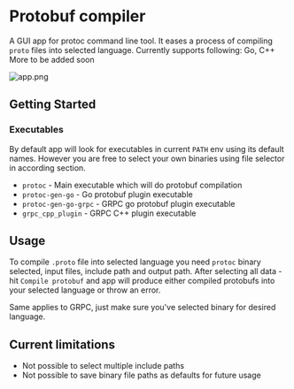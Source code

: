 # Protobuf compiler

A GUI app for protoc command line tool. It eases a process of compiling `proto` files into selected language. Currently supports following: Go, C++
More to be added soon

![app.png](https://user-images.githubusercontent.com/1757017/105152497-f354f380-5b0f-11eb-8784-5f847750beef.png)


## Getting Started

### Executables

By default app will look for executables in current `PATH` env using its default names. However you are free to select your own binaries using file selector in according section.

* `protoc` - Main executable which will do protobuf compilation
* `protoc-gen-go` -  Go protobuf plugin executable
* `protoc-gen-go-grpc` -  GRPC go protobuf plugin executable
* `grpc_cpp_plugin` - GRPC C++ plugin executable

## Usage

To compile `.proto` file into selected language you need `protoc` binary selected, input files, include path and output path. After selecting all data - hit `Compile protobuf` and app will produce either compiled protobufs into your selected language or throw an error.

Same applies to GRPC, just make sure you've selected binary for desired language.


## Current limitations
* Not possible to select multiple include paths
* Not possible to save binary file paths as defaults for future usage
